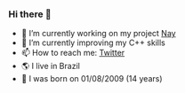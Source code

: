 ### Hi there 👋

- 🔭 I’m currently working on my project [Nay](https://github.com/MarvinMarjan/Nay)
- 🌱 I’m currently improving my C++ skills
- 📫 How to reach me: [Twitter](https://twitter.com/MarvinMarjan)
- 🌎 I live in Brazil
- 🎂 I was born on 01/08/2009 (14 years)
